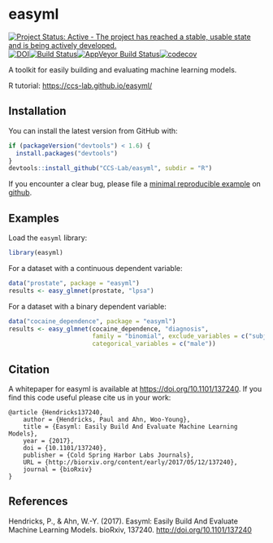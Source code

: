 
<!-- README.md is generated from README.Rmd. Please edit that file -->
easyml
======

[![Project Status: Active - The project has reached a stable, usable state and is being actively developed.](http://www.repostatus.org/badges/latest/active.svg)](http://www.repostatus.org/#active)[![DOI](https://zenodo.org/badge/DOI/10.5281/zenodo.824572.svg)](https://doi.org/10.5281/zenodo.824572)[![Build Status](https://travis-ci.org/CCS-Lab/easyml.svg?branch=master)](https://travis-ci.org/CCS-Lab/easyml)[![AppVeyor Build Status](https://ci.appveyor.com/api/projects/status/github/CCS-Lab/hBayesDM?branch=master&svg=true)](https://ci.appveyor.com/project/CCS-Lab/hBayesDM)[![codecov](https://codecov.io/gh/CCS-Lab/easyml/branch/master/graph/badge.svg)](https://codecov.io/gh/CCS-Lab/easyml)

A toolkit for easily building and evaluating machine learning models.

R tutorial: <https://ccs-lab.github.io/easyml/>

Installation
------------

You can install the latest version from GitHub with:

``` r
if (packageVersion("devtools") < 1.6) {
  install.packages("devtools")
}
devtools::install_github("CCS-Lab/easyml", subdir = "R")
```

If you encounter a clear bug, please file a [minimal reproducible example](http://stackoverflow.com/questions/5963269/how-to-make-a-great-r-reproducible-example) on [github](https://github.com/CCS-Lab/easyml/issues).

Examples
--------

Load the `easyml` library:

``` r
library(easyml)
```

For a dataset with a continuous dependent variable:

``` r
data("prostate", package = "easyml")
results <- easy_glmnet(prostate, "lpsa")
```

For a dataset with a binary dependent variable:

``` r
data("cocaine_dependence", package = "easyml")
results <- easy_glmnet(cocaine_dependence, "diagnosis", 
                       family = "binomial", exclude_variables = c("subject", "age"), 
                       categorical_variables = c("male"))
```

Citation
--------

A whitepaper for easyml is available at <https://doi.org/10.1101/137240>. If you find this code useful please cite us in your work:

    @article {Hendricks137240,
        author = {Hendricks, Paul and Ahn, Woo-Young},
        title = {Easyml: Easily Build And Evaluate Machine Learning Models},
        year = {2017},
        doi = {10.1101/137240},
        publisher = {Cold Spring Harbor Labs Journals},
        URL = {http://biorxiv.org/content/early/2017/05/12/137240},
        journal = {bioRxiv}
    }

References
----------

Hendricks, P., & Ahn, W.-Y. (2017). Easyml: Easily Build And Evaluate Machine Learning Models. bioRxiv, 137240. <http://doi.org/10.1101/137240>

